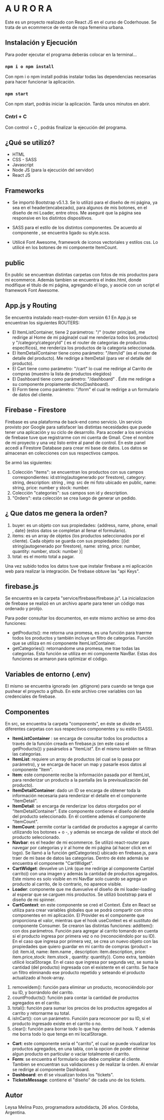 # A U R O R A

Este es un proyecto realizado con React JS en el curso de Coderhouse.
Se trata de un ecommerce de venta de ropa femenina urbana. 

## Instalación y Ejecución

Para poder ejecutar el programa deberás colocar en la terminal...

### `npm i o npm install`

Con npm i o npm install podrás instalar todas las dependencias necesarias para hacer funcionar la aplicación.

### `npm start`

Con npm start, podrás iniciar la aplicación. Tarda unos minutos en abrir.

### Cntrl + C

Con control + C , podrás finalizar la ejecución del programa.


## ¿Qué se utilizó?

- HTML
- CSS - SASS
- Javascript
- Node JS (para la ejecución del servidor)
- React JS 

## Frameworks

- Se importó Bootstrap v5.1.3. 
Se lo utilizó para el diseño de mi página, ya sea en el header(encabezado), para algunos de mis botones, en el diseño de mi Loader, entre otros. Me aseguré que la página sea responsive en los distintos dispositivos.

- SASS para el estilo de los distintos componentes. De acuerdo al componente , se encuentra ligado su style.scss.

- Utilicé Font Awesome, framework de iconos vectoriales y estilos css. Lo utilicé en los botones de mi componente ItemCount.

## public 

En public se encuentran distintas carpetas con fotos de mis productos para mi ecommerce.
Además tambien se encuentra el index.html, donde modifique el titulo de mi página, agregando el logo, y asocie con un script el framework Font Awesome.

## App.js y Routing

Se encuentra instalado  react-router-dom versión 6.1
En App.js se encuentran los siguientes ROUTERS:
- El ItemListContainer, tiene 2 parámetros: "/" (router principal), me redirige al Home de mi página(el cual me renderiza todos los productos) y "/category/categoryId" ( es el router de categorias de productos específicos), me renderiza los productos de la categoria seleccionada.
- El ItemDetailContainer tiene como parámetro: "/item/id" (es el router de detalle del producto). Me redirige a ItemDetail (para ver el detalle del producto).
- El Cart tiene como parámetro: "/cart" lo cual me redirige al Carrito de compras (muestro la lista de productos elegidos)
- El Dashboard tiene como parámetro: "/dashboard" . Éste me redirige a su componente propiamente dicho(Dashboard).
- El Form tiene como parámetro: "/form" el cual te redirige a un formulario de datos del cliente.

## Firebase - Firestore

Firebase es una plataforma de back-end como servicio. Un servicio provisto por Google para satisfacer las distintas necesidades que puede tener una aplicación y su ciclo de desarrollo. 
Para acceder a los servicios de firebase tuve que registrarme con mi cuenta de Gmail.
Cree el nombre de mi proyecto y una vez listo entre al panel de control. En este panel accedí a Firestore Database para crear mi base de datos.
Los datos se almacenan en colecciones con sus respectivos campos.
 
Se armó las siguientes: 
1. Colección "items": se encuentran los productos con sus campos correspondientes: id:string(autogenerado por firestore), category: string, description: string , img: src de mi foto ubicado en public, name: string, price: number y stock: number.
2. Colección "categories": sus campos son id y description.
3. "Orders": esta colección se crea luego de generar un pedido.

## ¿ Que datos me genera la orden?

1. buyer: es un objeto con sus propiedades: {address, name, phone, email , date} (estos datos se completan al llenar el formulario).
2. items: es un array de objetos (los productos seleccionados por el cliente). Cada objeto se guarda con sus propiedades: [{id: string(autogenerado por firestore), name: string, price: number, quantity: number, stock: number }]
3. total: es el monto total a pagar.

Una vez subido todos los datos tuve que instalar firebase a mi aplicación web para realizar la integración. De firebase obtuve las "api Keys".

## firebase.js

Se encuentra en la carpeta "service/firebase/firebase.js".
La inicializacíon de firebase se realizó en un archivo aparte para tener un código mas ordenado y prolijo.

Para poder consultar los documentos, en este mismo archivo se armo dos funciones:
- getProducts(): me retorna una promesa, es una función para traerme todos los productos y también incluye un filtro de categorias. Función que se utiliza en mi componente ItemListContainer.
- getCategories(): retornandome una promesa, me trae todas las categorias. Esta función se utiliza en mi componente NavBar.
Estas dos funciones se armaron para optimizar el código.

## Variables de entorno (.env)

El mismo se encuentra ignorado (en .gitignore) para cuando se tenga que pushear el proyecto a github.
En este archivo cree variables con las credenciales de firebase.

## Componentes

En src, se encuentra la carpeta "components", en éste se divide en diferentes carpetas con sus respectivos componentes y su estilo (SASS).

- **ItemListContainer** : se encarga de consultar todos los productos a través de la función creada en firebase.js (en este caso el getProducts()) y pasárselos a "ItemList". En el mismo también se filtran las categorías.
- **ItemList**: requiere un array de productos (el cual se lo pasa por parámetro), y se encarga de hacer un map y pasarle esos datos al componente "Item".
- **Item**: este componente recibe la información pasada por el ItemList, para renderizar un producto a la pantalla (es la previsualización del producto).
- **ItemDetailContainer**: dado un ID se encarga de obtener toda la información necesaria para renderizar el detalle en el componente "ItemDetail".
- **ItemDetail**: se encarga de renderizar los datos otorgados por el "ItemDetailContainer". Este componente contiene el diseño del detalle del producto seleccionado. En él contiene además el componente "ItemCount".
- **ItemCount**: permite contar la cantidad de productos a agregar al carrito utilizando los botones + o -,  y además se encarga de validar el stock del producto seleccionado.
- **Navbar**: es el header de mi ecommerce. Se utilizó react-router para navegar por categorias y ir al home de mi página (al hacer click en el logo). Se llamó a la función getCategories() ubicado en firebase.js, para traer de mi base de datos las categorias. Dentro de éste además se encuentra el componente "CartWidget".  
- **CartWidget**: devuelve un Link (que me redirige al componente Cart(el carrito)) con una imagen y además la cantidad de productos agregados. Este mismo es solo visible en mi NavBar solo cuando se agrega un producto al carrito, de lo contrario, no aparece visible.
- **Loader**: componente que me duevuelve el diseño de mi loader-loading al esperar que se carguen mis productos. Se utilizó bootstrap para el diseño de mi spinner.
- **CartContext**: en este componente se creó el Context. Éste en React se utiliza para crear variables globales que se podrá compartir con otros componentes en mi aplicación. El Provider es el componente que proporciona el valor, mientras que el hook useContext es el sustituto del componente Consumer.
Se crearon las distintas funciones:
addItem(): con dos parámetros. Función para agregar al carrito tomando en cuenta si el producto ingresa por primera vez o no (reconociéndolo por su ID). 
En el caso que ingresa por primera vez, se crea un nuevo objeto con las propiedades que quiero guardar en mi carrito de compras (product = {id: item.id, name: item.name , description: item.description, price: item.price,stock: item.stock , quantity: quantity}).
Como extra, también utilicé localStorage.
En el caso que ingresa por segunda vez, se suma la cantidad (del producto) ingresada con el existente en el carrito. Se hace un filtro eliminando ese producto repetido y seteando el producto actualizado al hook-array.
1. removeIdem(): función para eliminar un producto, reconociéndolo por su ID, y borrándolo del carrito.
2. countProducts(): función para contar la cantidad de productos agregados en el carrito.
3. total(): función para sumar los precios de los productos agregados al carrito y retornarme su total. 
4. isInCart(): con un parámetro. Función para reconocer por su ID, si el producto ingresado existe en el carrito o no. 
5. clear(): función para borrar todo lo que hay dentro del hook. Y además me borra todo lo que tenga en mi localStorage.
- **Cart**: este componente seria el "carrito", el cual se puede visualizar los productos agregados, en una tabla, con la opcion de poder eliminar algun producto en particular o vaciar totalmente el carrito.
- **Form**: se encuentra el formulario que debe completar el cliente. Tambien se encuentran sus validaciones y de realizar la orden. Al enviar se redirige al componente Dashboard. 
- **Dashboard**: en él se visualizan todos los "tickets".
- **TicketsMessage**: contiene el "diseño" de cada uno de los tickets.

## Autor

Leysa Melina Pozo, programadora autodidacta, 26 años.
Córdoba, Argentina.